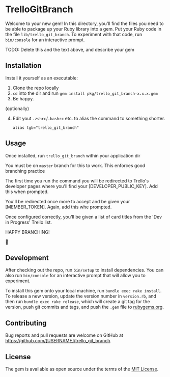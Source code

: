 # TrelloGitBranch

Welcome to your new gem! In this directory, you'll find the files you need to be able to package up your Ruby library into a gem. Put your Ruby code in the file `lib/trello_git_branch`. To experiment with that code, run `bin/console` for an interactive prompt.

TODO: Delete this and the text above, and describe your gem

## Installation

Install it yourself as an executable:

1. Clone the repo locally
2. `cd` into the dir and run `gem install pkg/trello_git_branch-x.x.x.gem`
3. Be happy.

(optionally)

4. Edit yout `.zshrc`/`.bashrc` etc. to alias the command to something shorter.

    `alias tgb="trello_git_branch"`

## Usage

Once installed, run `trello_git_branch` within your application dir

You must be on `master` branch for this to work. This enforces good branching practice

The first time you run the command you will be redirected to Trello's developer pages where you'll find your [DEVELOPER_PUBLIC_KEY].
Add this when prompted.

You'll be redirected once more to accept and be given your [MEMBER_TOKEN]. Again, add this whe prompted.

Once configured correctly, you'll be given a list of card titles from the 'Dev in Progress' Trello list.

HAPPY BRANCHING!

:rocket:

## Development

After checking out the repo, run `bin/setup` to install dependencies. You can also run `bin/console` for an interactive prompt that will allow you to experiment.

To install this gem onto your local machine, run `bundle exec rake install`. To release a new version, update the version number in `version.rb`, and then run `bundle exec rake release`, which will create a git tag for the version, push git commits and tags, and push the `.gem` file to [rubygems.org](https://rubygems.org).

## Contributing

Bug reports and pull requests are welcome on GitHub at https://github.com/[USERNAME]/trello_git_branch.


## License

The gem is available as open source under the terms of the [MIT License](http://opensource.org/licenses/MIT).

